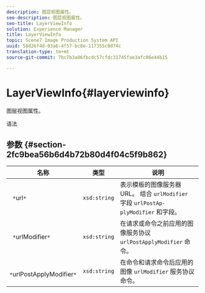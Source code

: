 ```yaml
---
description: 图层视图属性。
seo-description: 图层视图属性。
seo-title: LayerViewInfo
solution: Experience Manager
title: LayerViewInfo
topic: Scene7 Image Production System API
uuid: 58d26f4d-03a6-4f57-bc8e-117355c0d74c
translation-type: tm+mt
source-git-commit: 7bc7b3a86fbcdc57cfdc31745fae3afc06e44b15

---
```



# LayerViewInfo{#layerviewinfo}

图层视图属性。

语法

## 参数 {#section-2fc9bea56b6d4b72b80d4f04c5f9b862}

| 名称 | 类型 | 说明 |
|---|---|---|
| ` *`url`*` | `xsd:string` | 表示模板的图像服务器URL。 组合 `urlModifier` 字段 `urlPostAp- plyModifier` 和字段。 |
| ` *`urlModifier`*` | `xsd:string` | 在请求或命令之前应用的图像服务协议 `urlPostApplyModifier` 命令。 |
| ` *`urlPostApplyModifier`*` | `xsd:string` | 在命令和请求命令后应用的图像 `urlModifier` 服务协议命令。 |

